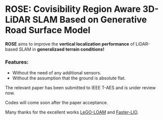# ROSE: Covisibility Region Aware 3D-LiDAR SLAM Based on Generative Road Surface Model 

**ROSE** aims to improve the **vertical localization performance** of LiDAR-based SLAM in **generalizaed terrain conditions!** 

### Features:
* Without the need of any additional sensors.
* Without the assumption that the ground is absolute flat. 

The relevant paper has been submitted to IEEE T-AES and is under review now. 

Codes will come soon after the paper acceptance. 

Many thanks for the excellent works [LeGO-LOAM](https://github.com/RobustFieldAutonomyLab/LeGO-LOAM) and [Faster-LIO](https://github.com/gaoxiang12/faster-lio).
